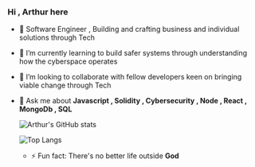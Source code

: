 ###                                                     Hi , Arthur here 


- 🔭 Software Engineer , Building and crafting business and individual solutions through Tech
  
- 🌱 I’m currently learning to build safer systems through understanding how the cyberspace operates
  
- 👯 I’m looking to collaborate with fellow developers keen on bringing viable change through Tech

- 💬 Ask me about **Javascript , Solidity , Cybersecurity , Node , React , MongoDb , SQL**
  




  ![Arthur's GitHub stats](https://github-readme-stats.vercel.app/api?username=arthurkeeng&show_icons=true&theme=radical)



  ![Top Langs](https://github-readme-stats.vercel.app/api/top-langs/?username=arthurkeeng&show_icons=true&theme=radical)





  - ⚡ Fun fact: There's no better life outside **God**
